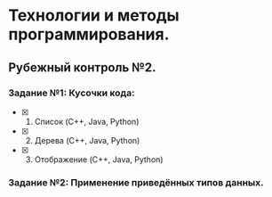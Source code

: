 #            Технологии и методы программирования.

##                     Рубежный контроль №2.
### Задание №1: Кусочки кода:
 - [x] 1) Список (C++, Java, Python)
 - [x] 2) Дерева (C++, Java, Python)
 - [x] 3) Отображение (C++, Java, Python)

### Задание №2: Применение приведённых типов данных.
